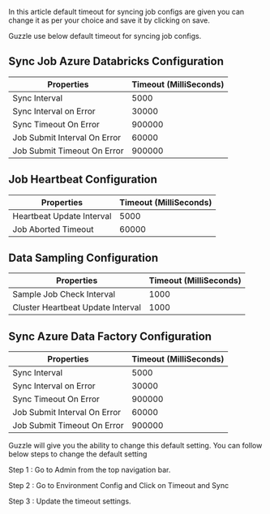 
In this article default timeout for syncing job configs are given you can change it as per your choice and save it by clicking on save.

Guzzle use below default timeout for syncing job configs.
## Sync Job Azure Databricks Configuration

|Properties|Timeout (MilliSeconds)|
|--- |--- |
|Sync Interval|5000|
|Sync Interval on Error|30000|
|Sync Timeout On Error|900000|
|Job Submit Interval On Error|60000|
|Job Submit Timeout On Error|900000|

## Job Heartbeat Configuration

|Properties|Timeout (MilliSeconds)|
|--- |--- |
|Heartbeat Update Interval|5000|
|Job Aborted Timeout|60000|



## Data Sampling Configuration

|Properties|Timeout (MilliSeconds)|
|--- |--- |
|Sample Job Check Interval|1000|
|Cluster Heartbeat Update Interval|1000|



## Sync Azure Data Factory Configuration

|Properties|Timeout (MilliSeconds)|
|--- |--- |
|Sync Interval|5000|
|Sync Interval on Error|30000|
|Sync Timeout On Error|900000|
|Job Submit Interval On Error|60000|
|Job Submit Timeout On Error|900000|


Guzzle will give you the ability to change this default setting. You can follow below steps to change the default setting

Step 1 :  Go to Admin from the top navigation bar.

Step 2 :  Go to Environment Config and Click on Timeout and Sync

Step 3 :  Update the timeout settings.
